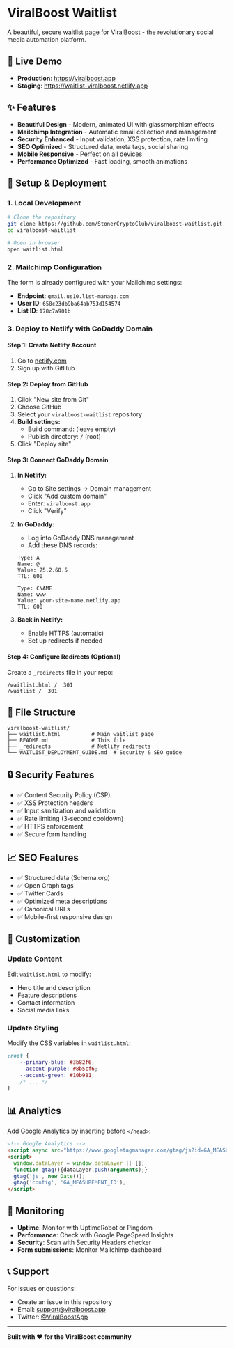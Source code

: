# ViralBoost Waitlist

A beautiful, secure waitlist page for ViralBoost - the revolutionary social media automation platform.

## 🚀 Live Demo
- **Production**: https://viralboost.app
- **Staging**: https://waitlist-viralboost.netlify.app

## ✨ Features

- **Beautiful Design** - Modern, animated UI with glassmorphism effects
- **Mailchimp Integration** - Automatic email collection and management
- **Security Enhanced** - Input validation, XSS protection, rate limiting
- **SEO Optimized** - Structured data, meta tags, social sharing
- **Mobile Responsive** - Perfect on all devices
- **Performance Optimized** - Fast loading, smooth animations

## 🔧 Setup & Deployment

### 1. Local Development
```bash
# Clone the repository
git clone https://github.com/StonerCryptoClub/viralboost-waitlist.git
cd viralboost-waitlist

# Open in browser
open waitlist.html
```

### 2. Mailchimp Configuration
The form is already configured with your Mailchimp settings:
- **Endpoint**: `gmail.us10.list-manage.com`
- **User ID**: `658c23db9ba64ab753d154574`
- **List ID**: `178c7a901b`

### 3. Deploy to Netlify with GoDaddy Domain

#### Step 1: Create Netlify Account
1. Go to [netlify.com](https://netlify.com)
2. Sign up with GitHub

#### Step 2: Deploy from GitHub
1. Click "New site from Git"
2. Choose GitHub
3. Select your `viralboost-waitlist` repository
4. **Build settings:**
   - Build command: (leave empty)
   - Publish directory: `/` (root)
5. Click "Deploy site"

#### Step 3: Connect GoDaddy Domain
1. **In Netlify:**
   - Go to Site settings → Domain management
   - Click "Add custom domain"
   - Enter: `viralboost.app`
   - Click "Verify"

2. **In GoDaddy:**
   - Log into GoDaddy DNS management
   - Add these DNS records:
   
   ```
   Type: A
   Name: @
   Value: 75.2.60.5
   TTL: 600
   
   Type: CNAME
   Name: www
   Value: your-site-name.netlify.app
   TTL: 600
   ```

3. **Back in Netlify:**
   - Enable HTTPS (automatic)
   - Set up redirects if needed

#### Step 4: Configure Redirects (Optional)
Create a `_redirects` file in your repo:
```
/waitlist.html /  301
/waitlist /  301
```

## 📁 File Structure
```
viralboost-waitlist/
├── waitlist.html          # Main waitlist page
├── README.md              # This file
├── _redirects             # Netlify redirects
└── WAITLIST_DEPLOYMENT_GUIDE.md  # Security & SEO guide
```

## 🔒 Security Features

- ✅ Content Security Policy (CSP)
- ✅ XSS Protection headers
- ✅ Input sanitization and validation
- ✅ Rate limiting (3-second cooldown)
- ✅ HTTPS enforcement
- ✅ Secure form handling

## 📈 SEO Features

- ✅ Structured data (Schema.org)
- ✅ Open Graph tags
- ✅ Twitter Cards
- ✅ Optimized meta descriptions
- ✅ Canonical URLs
- ✅ Mobile-first responsive design

## 🎨 Customization

### Update Content
Edit `waitlist.html` to modify:
- Hero title and description
- Feature descriptions
- Contact information
- Social media links

### Update Styling
Modify the CSS variables in `waitlist.html`:
```css
:root {
    --primary-blue: #3b82f6;
    --accent-purple: #8b5cf6;
    --accent-green: #10b981;
    /* ... */
}
```

## 📊 Analytics

Add Google Analytics by inserting before `</head>`:
```html
<!-- Google Analytics -->
<script async src="https://www.googletagmanager.com/gtag/js?id=GA_MEASUREMENT_ID"></script>
<script>
  window.dataLayer = window.dataLayer || [];
  function gtag(){dataLayer.push(arguments);}
  gtag('js', new Date());
  gtag('config', 'GA_MEASUREMENT_ID');
</script>
```

## 🚨 Monitoring

- **Uptime**: Monitor with UptimeRobot or Pingdom
- **Performance**: Check with Google PageSpeed Insights
- **Security**: Scan with Security Headers checker
- **Form submissions**: Monitor Mailchimp dashboard

## 📞 Support

For issues or questions:
- Create an issue in this repository
- Email: support@viralboost.app
- Twitter: [@ViralBoostApp](https://twitter.com/ViralBoostApp)

---

**Built with ❤️ for the ViralBoost community**

